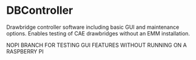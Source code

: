 # DBController
Drawbridge controller software including basic GUI and maintenance options. Enables testing of CAE drawbridges without an EMM installation.


NOPI BRANCH FOR TESTING GUI FEATURES WITHOUT RUNNING ON A RASPBERRY PI
